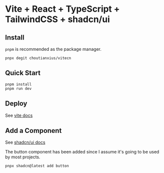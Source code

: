 # Vite + React + TypeScript + TailwindCSS + shadcn/ui

## Install

`pnpm` is recommended as the package manager.

```
pnpx degit choutianxius/vitecn
```

## Quick Start

```shell
pnpm install
pnpm run dev
```

## Deploy

See [vite docs](https://vitejs.dev/guide/static-deploy.html)

## Add a Component

See [shadcn/ui docs](https://ui.shadcn.com/docs)

The button component has been added since I assume it's going to be used by most projects.

```shell
pnpx shadcn@latest add button
```
